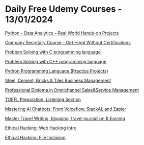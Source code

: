 # Daily Free Udemy Courses - 13/01/2024

[Python – Data Analytics – Real World Hands-on Projects](https://www.udemy.com/course/bigdata-analysis-python/?couponCode=PROJECTS_JAN12)
[Company Secretary Course – Get Hired Without Certifications](https://www.udemy.com/course/company-secretary-course-cs/?couponCode=1C0D395E92258695AC89)
[Problem Solving with C programming language](https://www.udemy.com/course/problem-solving-with-c-programming-language/?couponCode=0415DBF6017DCB87B0DC)
[Problem Solving with C++ programming language](https://www.udemy.com/course/c-plus-plus-programming-language/?couponCode=08BFC1A6196DA6D0EEE0)
[Python Programming Language (Practice Projects)](https://www.udemy.com/course/python-clothes-application/?couponCode=CB646C676D90C00526B4)
[Steel, Cement, Bricks & Tiles Business Management](https://www.udemy.com/course/steel-cement-bricks-tiles-business-management/?couponCode=09D5A1A9B5114FEB7CCA)
[Professional Diploma in Omnichannel Sales&Service Management](https://www.udemy.com/course/omnichannel-sales-service-management-with-ai-chat-bots/?couponCode=72FEA8F4DB1CC6DA7C96)
[TOEFL Preparation: Listening Section](https://www.udemy.com/course/toefl-preparation-how-to-get-27-in-toefl-listening-section/?couponCode=5BEDCFD2F4C7CA494F61)
[Mastering AI Chatbots: From Voiceflow, StackAI, and Zapier](https://www.udemy.com/course/mastering-ai-chatbots-from-voiceflow-stackai-and-zapier/?couponCode=BUSINESS)
[Master Travel Writing, blogging, travel journalism & Earning](https://www.udemy.com/course/master-travel-writing-blogging-travel-journalism-earning/?couponCode=B9C7CE4DD5362C13174E)
[Ethical Hacking: Web Hacking Intro](https://www.udemy.com/course/hack-simple-websites/?couponCode=SUNNYDAY)
[Ethical Hacking: File Inclusion](https://www.udemy.com/course/ethical-hacking-file-inclusion/?couponCode=SUNNYDAY)
